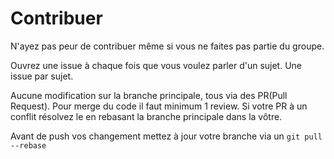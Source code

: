 # Contribuer

N'ayez pas peur de contribuer même si vous ne faites pas partie du groupe.

Ouvrez une issue à chaque fois que vous voulez parler d'un sujet. Une issue par sujet.

Aucune modification sur la branche principale, tous via des PR(Pull Request). Pour merge du code il faut minimum 1 review. Si votre PR à un conflit résolvez le en rebasant la branche principale dans la vôtre.

Avant de push vos changement mettez à jour votre branche via un `git pull --rebase`